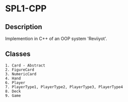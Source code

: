 # SPL1-CPP

## Description

Implemention in C++ of an OOP system 'Reviiyot'.

## Classes

```
1. Card - Abstract
2. FigureCard
3. NumericCard
4. Hand
6. Player
7. PlayerType1, PlayerType2, PlayerType3, PlayerType4
8. Deck
9. Game
```
